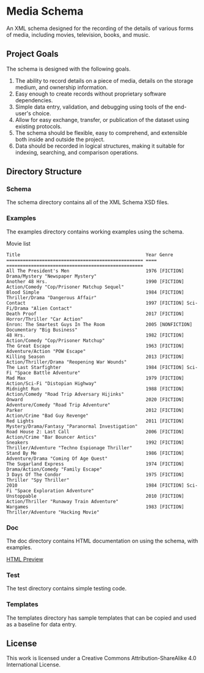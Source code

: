 # Media Schema

An XML schema designed for the recording of the details of various forms of media, 
including movies, television, books, and music.

## Project Goals

The schema is designed with the following goals.


1. The ability to record details on a piece of media, details on the storage medium, and ownership information.
2. Easy enough to create records without proprietary software dependencies.
3. Simple data entry, validation, and debugging using tools of the end-user's choice.
4. Allow for easy exchange, transfer, or publication of the dataset using existing protocols.
5. The schema should be flexible, easy to comprehend, and extensible both inside and outside the project.
6. Data should be recorded in logical structures, making it suitable for indexing, searching, and comparison operations.


## Directory Structure

### Schema

The schema directory contains all of the XML Schema XSD files.

### Examples

The examples directory contains working examples using the schema.

Movie list
```
Title                                              Year Genre                                             
================================================== ==== ==================================================
All The President's Men                            1976 [FICTION] Drama/Mystery "Newspaper Mystery"       
Another 48 Hrs.                                    1990 [FICTION] Action/Comedy "Cop/Prisoner Matchup Sequel"
Blood Simple                                       1984 [FICTION] Thriller/Drama "Dangerous Affair"       
Contact                                            1997 [FICTION] Sci-Fi/Drama "Alien Contact"            
Death Proof                                        2017 [FICTION] Horror/Thriller "Car Action"            
Enron: The Smartest Guys In The Room               2005 [NONFICTION] Documentary "Big Business"           
48 Hrs.                                            1982 [FICTION] Action/Comedy "Cop/Prisoner Matchup"    
The Great Escape                                   1963 [FICTION] Adventure/Action "POW Escape"           
Killing Season                                     2013 [FICTION] Action/Thriller/Drama "Reopening War Wounds"
The Last Starfighter                               1984 [FICTION] Sci-Fi "Space Battle Adventure"         
Mad Max                                            1979 [FICTION] Action/Sci-Fi "Distopian Highway"       
Midnight Run                                       1988 [FICTION] Action/Comedy "Road Trip Adversary Hijinks"
Onward                                             2020 [FICTION] Adventure/Comedy "Road Trip Adventure"  
Parker                                             2012 [FICTION] Action/Crime "Bad Guy Revenge"          
Red Lights                                         2011 [FICTION] Mystery/Drama/Fantasy "Paranormal Investigation"
Road House 2: Last Call                            2006 [FICTION] Action/Crime "Bar Bouncer Antics"       
Sneakers                                           1992 [FICTION] Thriller/Adventure "Techno Espionage Thriller"
Stand By Me                                        1986 [FICTION] Adventure/Drama "Coming Of Age Quest"   
The Sugarland Express                              1974 [FICTION] Drama/Action/Comedy "Family Escape"     
3 Days Of The Condor                               1975 [FICTION] Thriller "Spy Thriller"                 
2010                                               1984 [FICTION] Sci-Fi "Space Exploration Adventure"    
Unstoppable                                        2010 [FICTION] Action/Thriller "Runaway Train Adventure"
Wargames                                           1983 [FICTION] Thriller/Adventure "Hacking Movie"      
```

### Doc

The doc directory contains HTML documentation on using the schema, with examples.

[HTML Preview](http://htmlpreview.github.io/?https://github.com/cjcodeproj/vtmedia-schema/blob/main/doc/index.html)

### Test

The test directory contains simple testing code.

### Templates

The templates directory has sample templates that can be copied and used as a baseline for data entry.

## License

This work is licensed under a Creative Commons Attribution-ShareAlike 4.0 International License.
